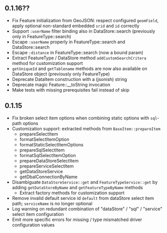 ## 0.1.16??
- Fix Feature initialization from GeoJSON: respect configured `geomField`, apply optional non-standard embedded `srid` and `id` correctly
- Support `:userName` filter binding also in DataStore::search (previously only in FeatureType::search)
- Escape `:userName` properly in FeatureType::search and DataStore::search
- Escape `:distance` in FeatureType::search (now a bound param)
- Extract FeatureType / DataStore method `addCustomSearchCritera` method for customization support
- `getUniqueId` and `getTablename` methods are now also available on DataStore object (previously only FeatureType)
- Deprecate DataItem construction with a (jsonish) string
- Deprecate magic Feature::__toString invocation
- Make tests with missing prerequisites fail instead of skip

## 0.1.15
- Fix broken select item options when combining static options with `sql`-path options
- Customization support: extracted methods from `BaseItem::prepareItem`
  - prepareSelectItem
  - formatSelectItemOption
  - formatStaticSelectItemOptions
  - prepareSqlSelectItem
  - formatSqlSelectItemOption
  - prepareDataStoreSelectItem
  - prepareServiceSelectItem
  - getDataStoreService
  - getDbalConnectionByName
- Disambiguate `DataStoreService::get` and `FeatureTypeService::get` by adding `getDataStoreByName` and `getFeatureTypeByName` methods
  - Extract factory methods for customization support
- Remove invalid default service id `default` from dataStore select item path; `serviceName` is no longer optional
- Log warning on redundant combination of "dataStore" / "sql" / "service" select item configuration
- Emit more specific errors for missing / type mismatched driver configuration values

